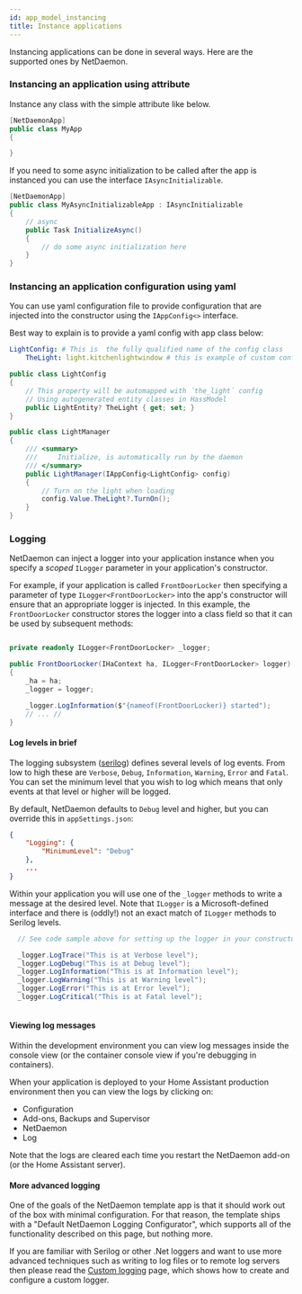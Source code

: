 ```yaml
---
id: app_model_instancing
title: Instance applications
---
```

Instancing applications can be done in several ways. Here are the supported ones by NetDaemon.

### Instancing an application using attribute
Instance any class with the simple attribute like below.
```csharp
[NetDaemonApp]
public class MyApp
{

}
```
If you need to some async initialization to be called after the app is instanced you can use the interface `IAsyncInitializable`.


```csharp
[NetDaemonApp]
public class MyAsyncInitializableApp : IAsyncInitializable
{
    // async 
    public Task InitializeAsync()
    {
        // do some async initialization here
    }
}
```

### Instancing an application configuration using yaml

You can use yaml configuration file to provide configuration that are injected into the constructor using the `IAppConfig<>` interface.

Best way to explain is to provide a yaml config with app class below:

```yaml
LightConfig: # This is  the fully qualified name of the config class
    TheLight: light.kitchenlightwindow # this is example of custom configuration
```

```c#
public class LightConfig
{
    // This property will be automapped with ´the_light´ config
    // Using autogenerated entity classes in HassModel
    public LightEntity? TheLight { get; set; }
}

public class LightManager
{
    /// <summary>
    ///     Initialize, is automatically run by the daemon
    /// </summary>
    public LightManager(IAppConfig<LightConfig> config)
    {
        // Turn on the light when loading
        config.Value.TheLight?.TurnOn();
    }
} 
```

### Logging
NetDaemon can inject a logger into your application instance when you specify a _scoped_ `ILogger` parameter in your application's constructor.

For example, if your application is called `FrontDoorLocker` then specifying a parameter of type `ILogger<FrontDoorLocker>` into the app's constructor  will ensure that an appropriate logger is injected. 
In this example, the `FrontDoorLocker` constructor stores the logger into a class field so that it can be used by subsequent methods:
```csharp

private readonly ILogger<FrontDoorLocker> _logger;

public FrontDoorLocker(IHaContext ha, ILogger<FrontDoorLocker> logger)
{
    _ha = ha;
    _logger = logger;

    _logger.LogInformation($"{nameof(FrontDoorLocker)} started");
    // ... //
}
```

#### Log levels in brief

The logging subsystem ([serilog](https://serilog.net/)) defines several levels of log events. From low to high these are `Verbose`, `Debug`, `Information`, `Warning`, `Error` and `Fatal`. You can set the minimum level that you wish to log which means that only events at that level or higher will be logged.

By default, NetDaemon defaults to `Debug` level and higher, but you can override this in `appSettings.json`:

```json
{
    "Logging": {
        "MinimumLevel": "Debug"
    },
    ...
}
```

Within your application you will use one of the `_logger` methods to write a message at the desired level. Note that `ILogger` is a Microsoft-defined interface and there is (oddly!) not an exact match of `ILogger` methods to Serilog levels.

```csharp
  // See code sample above for setting up the logger in your constructor

  _logger.LogTrace("This is at Verbose level");
  _logger.LogDebug("This is at Debug level");
  _logger.LogInformation("This is at Information level");
  _logger.LogWarning("This is at Warning level");
  _logger.LogError("This is at Error level");
  _logger.LogCritical("This is at Fatal level");
  
```

#### Viewing log messages
Within the development environment you can view log messages inside the console view (or the container console view if you're debugging in containers).

When your application is deployed to your Home Assistant production environment then you can view the logs by clicking on:

 * Configuration
 * Add-ons, Backups and Supervisor
 * NetDaemon
 * Log

Note that the logs are cleared each time you restart the NetDaemon add-on (or the Home Assistant server).

#### More advanced logging
One of the goals of the NetDaemon template app is that it should work out of the box with minimal configuration. For that reason, the template ships with a "Default NetDaemon Logging Configurator", which supports all of the functionality described on this page, but nothing more.

If you are familiar with Serilog or other .Net loggers and want to use more advanced techniques such as writing to log files or to remote log servers then please read the [Custom logging](v3/app_model/custom_logging.md) page, which shows how to create and configure a custom logger.



